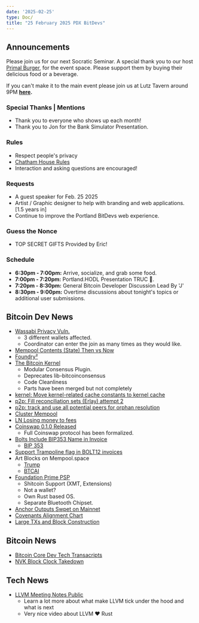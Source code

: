```yaml
---
date: '2025-02-25'
type: Doc/
title: "25 February 2025 PDX BitDevs"
---
```


## Announcements

Please join us for our next Socratic Seminar. A special thank you to our host <a href="https://dicksprimalburger.com/" data-no-summary>Primal Burger</a>, for the event space. Please support them by buying their delicious food or a beverage.

If you can't make it to the main event please join us at Lutz Tavern around 9PM **<a href="https://www.lutztavern.com/" data-no-summary>here</a>.**

### Special Thanks | Mentions

- Thank you to everyone who shows up each month!
- Thank you to Jon for the Bank Simulator Presentation.

### Rules

- Respect people's privacy
- [Chatham House Rules](https://www.chathamhouse.org/about-us/chatham-house-rule)
- Interaction and asking questions are encouraged!

### Requests

- A guest speaker for Feb. 25 2025
- Artist / Graphic designer to help with branding and web applications. [1.5 years in]
- Continue to improve the Portland BitDevs web experience.

### Guess the Nonce

- TOP SECRET GIFTS Provided by Eric! 

### Schedule

- **6:30pm - 7:00pm:** Arrive, socialize, and grab some food.
- **7:00pm - 7:20pm:** Portland.HODL Presentation TRUC 🚚.
- **7:20pm - 8:30pm:** General Bitcoin Developer Discussion Lead By 'J'
- **8:30pm - 9:00pm:** Overtime discussions about tonight's topics or additional user submissions.

## Bitcoin Dev News
- [Wassabi Privacy Vuln.](https://github.com/GingerPrivacy/GingerWallet/discussions/116)
  - 3 different wallets affected.
  - Coordinator can enter the join as many times as they would like.
- [Mempool Contents (State) Then vs Now](https://x.com/mononautical/status/1841595148544745652)
- [Foundry²](https://x.com/0xB10C/status/1841863284636442882)
- [The Bitcoin Kernel](https://thecharlatan.ch/Kernel/)
  - Modular Consensus Plugin.
  - Deprecates lib-bitcoinconsensus
  - Code Cleanliness
  - Parts have been merged but not completely
- [kernel: Move kernel-related cache constants to kernel cache](https://github.com/bitcoin/bitcoin/pull/31483)
- [p2p: Fill reconciliation sets (Erlay) attempt 2](https://github.com/bitcoin/bitcoin/pull/30116)
- [p2p: track and use all potential peers for orphan resolution](https://github.com/bitcoin/bitcoin/pull/31397)
- [Cluster Mempool](https://github.com/bitcoin/bitcoin/pull/31122)
- [LN Losing money to fees](https://delvingbitcoin.org/t/disclosure-irrevocable-fees-stealing-from-ln-using-revoked-commitment-transactions/1314)
- [Coinswap 0.1.0 Released](https://github.com/citadel-tech/coinswap/releases/tag/v0.1.0)
  - Full Coinswap protocol has been formalized.
- [Bolts Include BIP353 Name in Invoice](https://github.com/lightning/bolts/pull/1180)
  - [BIP 353](https://en.bitcoin.it/wiki/BIP_0353)
- [Support Trampoline flag in BOLT12 invoices](https://github.com/lightningdevkit/rust-lightning/pull/3446)
- Art Blocks on Mempool.space
  - [Trump](https://x.com/mononautical/status/1880175477387850002)
  - [BTCAI](https://x.com/mononautical/status/1882566486054826393)
- [Foundation Prime PSP](https://www.youtube.com/watch?v=0TjuC4NVxnI)
  - Shitcoin Support (XMT, Extensions)
  - Not a wallet?
  - Own Rust based OS.
  - Separate Bluetooth Chipset.
- [Anchor Outputs Swpet on Mainnet](https://mempool.space/address/bc1qqjn2j9cac562ws65raxeua88km8t4z5vqpun0l)
- [Covenants Alignment Chart](https://en.bitcoin.it/wiki/Covenants_support)
- [Large TXs and Block Construction](https://bitcoin.stackexchange.com/questions/124636/why-do-standardness-rules-limit-transaction-weight)

## Bitcoin News
- [Bitcoin Core Dev Tech Transacripts](https://btctranscripts.com/bitcoin-core-dev-tech/2024-10)
- [NVK Block Clock Takedown](https://x.com/zachherbert/status/1857157133638250551)

## Tech News
- [LLVM Meeting Notes Public](https://www.youtube.com/@LLVMPROJ/videos)
  - Learn a lot more about what make LLVM tick under the hood and what is next
  - Very nice video about LLVM ❤️ Rust
